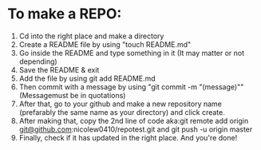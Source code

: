 # To make a REPO:
1. Cd into the right place and make a directory 
2. Create a README file by using "touch README.md"
3. Go inside the README and type something in it (It may matter or not depending)
4. Save the README & exit 
5. Add the file by using git add README.md
6. Then commit with a message by using "git commit -m "(message)""(Messagemust be in quotations)
7. After that, go to your github and make a new repository name (prefarably the same name as your directory) and click create.
8. After making that, copy the 2nd line of code aka:git remote add origin git@github.com:nicolew0410/repotest.git and git push -u origin master
9. Finally, check if it has updated in the right place. And you're done!
